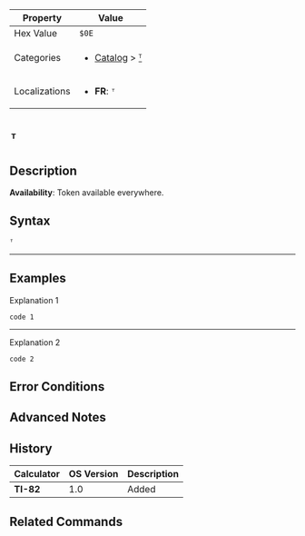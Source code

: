 | Property      | Value |
|---------------|-------|
| Hex Value     | `$0E`|
| Categories    | <ul><li>[Catalog](../categories/Catalog.md) > [ᵀ](../categories/Catalog.md#ᵀ)</li></ul> |
| Localizations | <ul><li><b>FR</b>: `ᵀ`</li></ul> |

# `ᵀ`

## Description



<b>Availability</b>: Token available everywhere.

## Syntax
`ᵀ`

<hr>

## Examples

Explanation 1
```ti-basic
code 1
```
---
Explanation 2
```ti-basic
code 2
```

## Error Conditions


## Advanced Notes


## History
| Calculator | OS Version | Description |
|------------|------------|-------------|
| <b>TI-82</b> | 1.0 | Added

## Related Commands

    